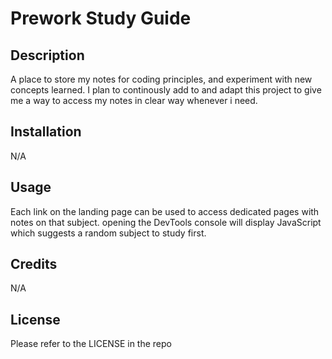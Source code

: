 # Prework Study Guide

## Description

A place to store my notes for coding principles, and experiment with new concepts learned. I plan to continously add to and adapt this project to give me a way to access my notes in clear way whenever i need. 

## Installation

N/A

## Usage

Each link on the landing page can be used to access dedicated pages with notes on that subject. 
opening the DevTools console will display JavaScript which suggests a random subject to study first. 

## Credits

N/A

## License

Please refer to the LICENSE in the repo